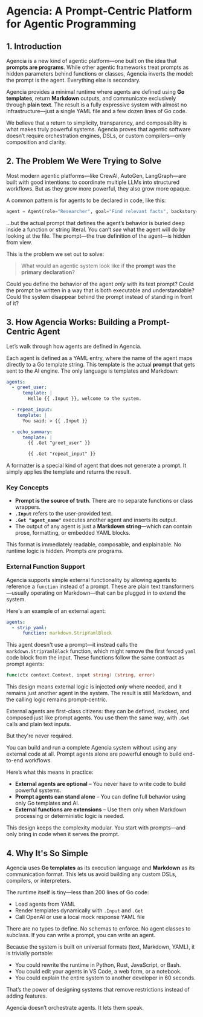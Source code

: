 # Agencia: A Prompt-Centric Platform for Agentic Programming

## 1. Introduction

Agencia is a new kind of agentic platform—one built on the idea that **prompts are programs**. While other agentic frameworks treat prompts as hidden parameters behind functions or classes, Agencia inverts the model: the prompt is the agent. Everything else is secondary.

Agencia provides a minimal runtime where agents are defined using **Go templates**, return **Markdown** outputs, and communicate exclusively through **plain text**. The result is a fully expressive system with almost no infrastructure—just a single YAML file and a few dozen lines of Go code.

We believe that a return to simplicity, transparency, and composability is what makes truly powerful systems. Agencia proves that agentic software doesn’t require orchestration engines, DSLs, or custom compilers—only composition and clarity.

## 2. The Problem We Were Trying to Solve

Most modern agentic platforms—like CrewAI, AutoGen, LangGraph—are built with good intentions: to coordinate multiple LLMs into structured workflows. But as they grow more powerful, they also grow more opaque.

A common pattern is for agents to be declared in code, like this:

```python
agent = Agent(role="Researcher", goal="Find relevant facts", backstory="...")
```

…but the actual prompt that defines the agent’s behavior is buried deep inside a function or string literal. You can’t *see* what the agent will do by looking at the file. The prompt—the true definition of the agent—is hidden from view.

This is the problem we set out to solve:

> What would an agentic system look like if **the prompt was the primary declaration**?

Could you define the behavior of the agent *only* with its text prompt? Could the prompt be written in a way that is both executable and understandable? Could the system disappear behind the prompt instead of standing in front of it?

## 3. How Agencia Works: Building a Prompt-Centric Agent

Let’s walk through how agents are defined in Agencia.

Each agent is defined as a YAML entry, where the name of the agent maps directly to a Go template string. This template is the actual **prompt** that gets sent to the AI engine. The only language is templates and Markdown:

```yaml
agents:
  - greet_user: 
      template: |
        Hello {{ .Input }}, welcome to the system.

  - repeat_input: 
    template: |
      You said: > {{ .Input }}

  - echo_summary: 
      template: |
        {{ .Get "greet_user" }}

        {{ .Get "repeat_input" }}
```

A formatter is a special kind of agent that does not generate a prompt. It simply applies the template and returns the result.  

### Key Concepts

- **Prompt is the source of truth**. There are no separate functions or class wrappers.
- **`.Input`** refers to the user-provided text.
- **`.Get "agent_name"`** executes another agent and inserts its output.
- The output of any agent is just a **Markdown string**—which can contain prose, formatting, or embedded YAML blocks.

This format is immediately readable, composable, and explainable. No runtime logic is hidden. Prompts *are* programs.

### External Function Support

Agencia supports simple external functionality by allowing agents to reference a `function` instead of a prompt. These are plain text transformers—usually operating on Markdown—that can be plugged in to extend the system.

Here's an example of an external agent:

```yaml
agents:
  - strip_yaml:
      function: markdown.StripYamlBlock
```

This agent doesn't use a prompt—it instead calls the `markdown.StripYamlBlock` function, which might remove the first fenced `yaml` code block from the input. These functions follow the same contract as prompt agents:

```go
func(ctx context.Context, input string) (string, error)
```

This design means external logic is injected *only* where needed, and it remains just another agent in the system. The result is still Markdown, and the calling logic remains prompt-centric.

External agents are first-class citizens: they can be defined, invoked, and composed just like prompt agents. You use them the same way, with `.Get` calls and plain text inputs.

But they're never required.

You can build and run a complete Agencia system without using any external code at all. Prompt agents alone are powerful enough to build end-to-end workflows.

Here’s what this means in practice:

- **External agents are optional** – You never have to write code to build powerful systems.
- **Prompt agents can stand alone** – You can define full behavior using only Go templates and AI.
- **External functions are extensions** – Use them only when Markdown processing or deterministic logic is needed.

This design keeps the complexity modular. You start with prompts—and only bring in code when it serves the prompt.

## 4. Why It's So Simple

Agencia uses **Go templates** as its execution language and **Markdown** as its communication format. This lets us avoid building any custom DSLs, compilers, or interpreters.

The runtime itself is tiny—less than 200 lines of Go code:

- Load agents from YAML  
- Render templates dynamically with `.Input` and `.Get`  
- Call OpenAI or use a local mock response YAML file

There are no types to define. No schemas to enforce. No agent classes to subclass. If you can write a prompt, you can write an agent.

Because the system is built on universal formats (text, Markdown, YAML), it is trivially portable:

- You could rewrite the runtime in Python, Rust, JavaScript, or Bash.
- You could edit your agents in VS Code, a web form, or a notebook.
- You could explain the entire system to another developer in 60 seconds.

That’s the power of designing systems that remove restrictions instead of adding features.

Agencia doesn’t orchestrate agents. It lets them speak.

